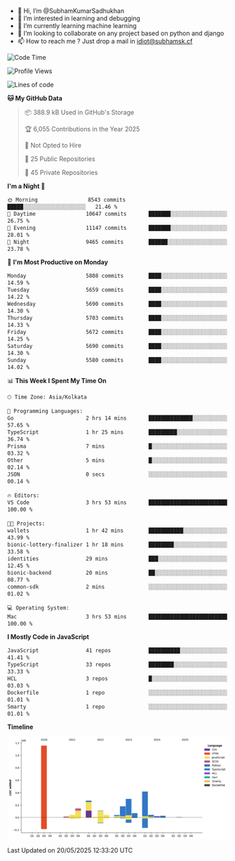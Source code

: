 - 👋 Hi, I’m @SubhamKumarSadhukhan
- 👀 I’m interested in learning and debugging
- 🌱 I’m currently learning machine learning
- 💞️ I’m looking to collaborate on any project based on python and django
- 📫 How to reach me ?
      Just drop a mail in idiot@subhamsk.cf

<!---
SubhamKumarSadhukhan/SubhamKumarSadhukhan is a ✨ special ✨ repository because its `README.md` (this file) appears on your GitHub profile.
You can click the Preview link to take a look at your changes.
--->


<!--START_SECTION:waka-->
![Code Time](http://img.shields.io/badge/Code%20Time-2%2C906%20hrs%2059%20mins-blue)

![Profile Views](http://img.shields.io/badge/Profile%20Views-1-blue)

![Lines of code](https://img.shields.io/badge/From%20Hello%20World%20I%27ve%20Written-2.9%20million%20lines%20of%20code-blue)

**🐱 My GitHub Data** 

> 📦 388.9 kB Used in GitHub's Storage 
 > 
> 🏆 6,055 Contributions in the Year 2025
 > 
> 🚫 Not Opted to Hire
 > 
> 📜 25 Public Repositories 
 > 
> 🔑 45 Private Repositories 
 > 
**I'm a Night 🦉** 

```text
🌞 Morning                8543 commits        █████░░░░░░░░░░░░░░░░░░░░   21.46 % 
🌆 Daytime                10647 commits       ███████░░░░░░░░░░░░░░░░░░   26.75 % 
🌃 Evening                11147 commits       ███████░░░░░░░░░░░░░░░░░░   28.01 % 
🌙 Night                  9465 commits        ██████░░░░░░░░░░░░░░░░░░░   23.78 % 
```
📅 **I'm Most Productive on Monday** 

```text
Monday                   5808 commits        ████░░░░░░░░░░░░░░░░░░░░░   14.59 % 
Tuesday                  5659 commits        ████░░░░░░░░░░░░░░░░░░░░░   14.22 % 
Wednesday                5690 commits        ████░░░░░░░░░░░░░░░░░░░░░   14.30 % 
Thursday                 5703 commits        ████░░░░░░░░░░░░░░░░░░░░░   14.33 % 
Friday                   5672 commits        ████░░░░░░░░░░░░░░░░░░░░░   14.25 % 
Saturday                 5690 commits        ████░░░░░░░░░░░░░░░░░░░░░   14.30 % 
Sunday                   5580 commits        ████░░░░░░░░░░░░░░░░░░░░░   14.02 % 
```


📊 **This Week I Spent My Time On** 

```text
🕑︎ Time Zone: Asia/Kolkata

💬 Programming Languages: 
Go                       2 hrs 14 mins       ██████████████░░░░░░░░░░░   57.65 % 
TypeScript               1 hr 25 mins        █████████░░░░░░░░░░░░░░░░   36.74 % 
Prisma                   7 mins              █░░░░░░░░░░░░░░░░░░░░░░░░   03.32 % 
Other                    5 mins              █░░░░░░░░░░░░░░░░░░░░░░░░   02.14 % 
JSON                     0 secs              ░░░░░░░░░░░░░░░░░░░░░░░░░   00.14 % 

🔥 Editors: 
VS Code                  3 hrs 53 mins       █████████████████████████   100.00 % 

🐱‍💻 Projects: 
wallets                  1 hr 42 mins        ███████████░░░░░░░░░░░░░░   43.99 % 
bionic-lottery-finalizer 1 hr 18 mins        ████████░░░░░░░░░░░░░░░░░   33.58 % 
identities               29 mins             ███░░░░░░░░░░░░░░░░░░░░░░   12.45 % 
bionic-backend           20 mins             ██░░░░░░░░░░░░░░░░░░░░░░░   08.77 % 
common-sdk               2 mins              ░░░░░░░░░░░░░░░░░░░░░░░░░   01.02 % 

💻 Operating System: 
Mac                      3 hrs 53 mins       █████████████████████████   100.00 % 
```

**I Mostly Code in JavaScript** 

```text
JavaScript               41 repos            ██████████░░░░░░░░░░░░░░░   41.41 % 
TypeScript               33 repos            ████████░░░░░░░░░░░░░░░░░   33.33 % 
HCL                      3 repos             █░░░░░░░░░░░░░░░░░░░░░░░░   03.03 % 
Dockerfile               1 repo              ░░░░░░░░░░░░░░░░░░░░░░░░░   01.01 % 
Smarty                   1 repo              ░░░░░░░░░░░░░░░░░░░░░░░░░   01.01 % 
```



**Timeline**

![Lines of Code chart](https://raw.githubusercontent.com/SubhamKumarSadhukhan/SubhamKumarSadhukhan/main/assets/bar_graph.png)


 Last Updated on 20/05/2025 12:33:20 UTC
<!--END_SECTION:waka-->
